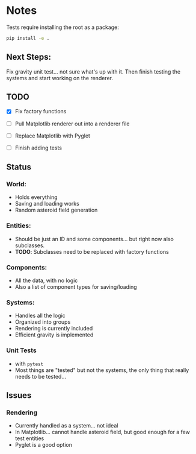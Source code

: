 # Notes
Tests require installing the root as a package:
```bash
pip install -e .
```

## Next Steps:
Fix gravity unit test... not sure what's up with it.  Then finish testing the systems and start working on the renderer.


## TODO
- [x] Fix factory functions
- [ ] Pull Matplotlib renderer out into a renderer file
- [ ] Replace Matplotlib with Pyglet
- [ ] Finish adding tests 



## Status

### World: 
- Holds everything
- Saving and loading works
- Random asteroid field generation

### Entities: 
- Should be just an ID and some components... but right now also subclasses.  
- **TODO**: Subclasses need to be replaced with factory functions

### Components: 
- All the data, with no logic
- Also a list of component types for saving/loading

### Systems:
- Handles all the logic
- Organized into groups
- Rendering is currently included
- Efficient gravity is implemented

### Unit Tests
- with `pytest`
- Most things are "tested" but not the systems, the only thing that really needs to be tested...



## Issues

### Rendering
- Currently handled as a system... not ideal
- In Matplotlib... cannot handle asteroid field, but good enough for a few test entities
- Pyglet is a good option